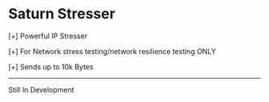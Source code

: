 # Saturn Stresser

[+] Powerful IP Stresser

[+] For Network stress testing/network resilience testing ONLY

[+] Sends up to 10k Bytes

- - - - - - - - - - - - - -
Still In Development

